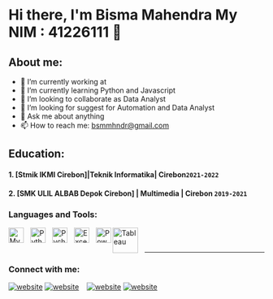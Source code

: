# Hi there, I'm Bisma Mahendra My NIM : 41226111 👋
## About me:
- 🔭 I’m currently working at 
- 🌱 I’m currently learning Python and Javascript
- 👯 I’m looking to collaborate as Data Analyst
- 🤔 I’m looking for suggest for Automation and Data Analyst
- 💬 Ask me about anything
- 📫 How to reach me: bsmmhndr@gmail.com

## Education:

#### 1. [Stmik IKMI Cirebon]|Teknik Informatika| Cirebon`2021-2022`
  
 #### 2. [SMK ULIL ALBAB Depok Cirebon] | Multimedia | Cirebon `2019-2021`


### Languages and Tools:

[<img align="left" alt="MySQL" width="30px" src="https://cdn.jsdelivr.net/gh/devicons/devicon/icons/mysql/mysql-original.svg" style="padding-right:10px;" />][webdev]
[<img align="left" alt="Python" width="30px" src="https://upload.wikimedia.org/wikipedia/commons/thumb/c/c3/Python-logo-notext.svg/110px-Python-logo-notext.svg.png?20100317150552" style="padding-right:10px;" />][webdev]
[<img align="left" alt="Pycharm" width="30px" src="https://upload.wikimedia.org/wikipedia/commons/thumb/1/1d/PyCharm_Icon.svg/220px-PyCharm_Icon.svg.png" style="padding-right:10px;" />][webdev]
[<img align="left" alt="Excel" width="30px" src="https://is2-ssl.mzstatic.com/image/thumb/Purple126/v4/a8/fd/5a/a8fd5a84-c6f1-355f-3b9f-6e86598efaa3/XCEL.png/1200x630bb.png" style="padding-right:10px;" />][webdev]
[<img align="left" alt="Power BI" width="30px" src="https://powerbi.microsoft.com/pictures/application-logos/svg/powerbi.svg" style="padding-right:0px;" />][webdev]
[<img align="left" alt="Tableau" width="50px" src="https://logos-world.net/wp-content/uploads/2021/10/Tableau-Symbol.png" style="padding-right:10px;" />][webdev]

<br />
<br />

---
### Connect with me:

[![website](./img/youtube-light.svg)](https://www.facebook.com/Bïšmā_Mâhêńdrä-light-mode-only)
[![website](./img/youtube-dark.svg)](https://www.facebook.com/Bïšmā_Mâhêńdrä-dark-mode-only)
&nbsp;&nbsp;
[![website](./img/instagram-light.svg)](https://instagram.com/bsmahndra.id#gh-light-mode-only)
[![website](./img/instagram-dark.svg)](https://instagram.com/bsmahndra.id#gh-dark-mode-only)



[webdev]: https://github.com/vincentwidyan/vincentwidyan
